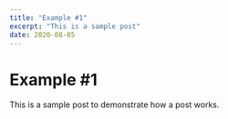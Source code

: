 ```yaml
---
title: "Example #1"
excerpt: "This is a sample post"
date: 2020-08-05
---
```


# Example #1

This is a sample post to demonstrate how a post works.